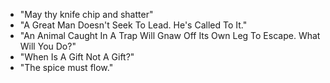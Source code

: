   - "May thy knife chip and shatter"
  - "A Great Man Doesn't Seek To Lead. He's Called To It."
  - "An Animal Caught In A Trap Will Gnaw Off Its Own Leg To Escape. What Will You Do?"
  - "When Is A Gift Not A Gift?"
  - "The spice must flow."

